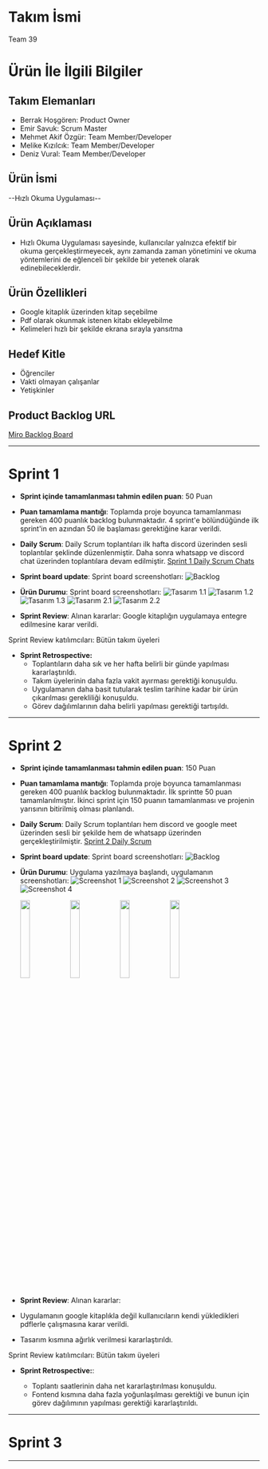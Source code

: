 # **Takım İsmi**

Team 39

# Ürün İle İlgili Bilgiler

## Takım Elemanları

- Berrak Hoşgören: Product Owner
- Emir Savuk: Scrum Master
- Mehmet Akif Özgür: Team Member/Developer
- Melike Kızılcık: Team Member/Developer
- Deniz Vural: Team Member/Developer

## Ürün İsmi

--Hızlı Okuma Uygulaması--

## Ürün Açıklaması

- Hızlı Okuma Uygulaması sayesinde, kullanıcılar yalnızca  efektif bir okuma gerçekleştirmeyecek, aynı zamanda zaman yönetimini ve okuma yöntemlerini de eğlenceli bir şekilde bir yetenek olarak edinebileceklerdir.

## Ürün Özellikleri

- Google kitaplık üzerinden kitap seçebilme
- Pdf olarak okunmak istenen kitabı ekleyebilme
- Kelimeleri hızlı bir şekilde ekrana sırayla yansıtma

## Hedef Kitle

- Öğrenciler
- Vakti olmayan çalışanlar
- Yetişkinler

## Product Backlog URL

[Miro Backlog Board](https://miro.com/app/board/uXjVO2G0QBg=/)

---

# Sprint 1


- **Sprint içinde tamamlanması tahmin edilen puan**: 50 Puan

- **Puan tamamlama mantığı**: Toplamda proje boyunca tamamlanması gereken 400 puanlık backlog bulunmaktadır. 4 sprint'e bölündüğünde ilk sprint'in en azından 50 ile başlaması gerektiğine karar verildi.

- **Daily Scrum**: Daily Scrum toplantıları ilk hafta  discord üzerinden sesli toplantılar şeklinde düzenlenmiştir. Daha sonra whatsapp ve discord chat üzerinden toplantılara devam edilmiştir. [Sprint 1 Daily Scrum Chats](https://github.com/EmirSavukV2/Team-39/blob/main/readme_assets/sprint_1/Bootcamp%20-%201.%20Hafta.docx?raw=true)

- **Sprint board update**: Sprint board screenshotları: 
![Backlog](https://github.com/EmirSavukV2/Team-39/blob/main/readme_assets/sprint_1/miro.png?raw=true) 


- **Ürün Durumu**: Sprint board screenshotları:
  ![Tasarım 1.1](https://github.com/EmirSavukV2/Team-39/blob/main/readme_assets/sprint_1/1.png?raw=true)
  ![Tasarım 1.2](https://github.com/EmirSavukV2/Team-39/blob/main/readme_assets/sprint_1/2.png?raw=true)
  ![Tasarım 1.3](https://github.com/EmirSavukV2/Team-39/blob/main/readme_assets/sprint_1/3.png?raw=true)
  ![Tasarım 2.1](https://github.com/EmirSavukV2/Team-39/blob/main/readme_assets/sprint_1/4.png?raw=true)
  ![Tasarım 2.2](https://github.com/EmirSavukV2/Team-39/blob/main/readme_assets/sprint_1/6.png?raw=true)
 
  
- **Sprint Review**: 
Alınan kararlar: Google kitaplığın uygulamaya entegre edilmesine karar verildi. 

Sprint Review katılımcıları: Bütün takım üyeleri

- **Sprint Retrospective:**
  - Toplantıların daha sık ve her hafta belirli bir günde yapılması kararlaştırıldı.
  - Takım üyelerinin daha fazla vakit ayırması gerektiği konuşuldu.
  - Uygulamanın daha basit tutularak teslim tarihine kadar bir ürün çıkarılması gerekliliği konuşuldu.
  - Görev dağılımlarının daha belirli yapılması gerektiği tartışıldı. 


---

# Sprint 2

- **Sprint içinde tamamlanması tahmin edilen puan**: 150 Puan

- **Puan tamamlama mantığı**: Toplamda proje boyunca tamamlanması gereken 400 puanlık backlog bulunmaktadır. İlk sprintte 50 puan tamamlanılmıştır. İkinci sprint için 150 puanın tamamlanması ve projenin yarısının bitirilmiş olması planlandı. 

- **Daily Scrum**: Daily Scrum toplantıları hem discord ve google meet üzerinden sesli bir şekilde hem de whatsapp üzerinden gerçekleştirilmiştir. [Sprint 2 Daily Scrum](https://github.com/EmirSavukV2/Team-39/blob/main/readme_assets/sprint_2/toplantiozeti.png?raw=true)

- **Sprint board update**: Sprint board screenshotları: 
![Backlog](https://github.com/EmirSavukV2/Team-39/blob/main/readme_assets/sprint_2/miro2.png?raw=true) 


- **Ürün Durumu**: Uygulama yazılmaya başlandı, uygulamanın screenshotları:
  ![Screenshot 1](https://github.com/EmirSavukV2/Team-39/blob/main/readme_assets/sprint_2/Feature%20Tests.jpg?raw=true)
  ![Screenshot 2](https://github.com/EmirSavukV2/Team-39/blob/main/readme_assets/sprint_2/Pick%20Files.jpg?raw=true)
  ![Screenshot 3](https://github.com/EmirSavukV2/Team-39/blob/main/readme_assets/sprint_2/ReadScreen.jpg?raw=true)
  ![Screenshot 4](https://github.com/EmirSavukV2/Team-39/blob/main/readme_assets/sprint_2/ReadScreenPaused.jpg?raw=true)
  <div style="width:100%">
    <img src="https://github.com/EmirSavukV2/Team-39/blob/main/readme_assets/sprint_2/Feature%20Tests.jpg" width="20%">
    <img src="https://github.com/EmirSavukV2/Team-39/blob/main/readme_assets/sprint_2/Feature%20Tests.jpg" width="20%">
    <img src="https://github.com/EmirSavukV2/Team-39/blob/main/readme_assets/sprint_2/Feature%20Tests.jpg" width="20%">
    <img src="https://github.com/EmirSavukV2/Team-39/blob/main/readme_assets/sprint_2/Feature%20Tests.jpg" width="20%">
  </div>

  
- **Sprint Review**: 
Alınan kararlar: 
- Uygulamanın google kitaplıkla değil kullanıcıların kendi yükledikleri pdflerle çalışmasına karar verildi.
- Tasarım kısmına ağırlık verilmesi kararlaştırıldı. 


Sprint Review katılımcıları: Bütün takım üyeleri

- **Sprint Retrospective:**:
  
  - Toplantı saatlerinin daha net kararlaştırılması konuşuldu.
  - Fontend kısmına daha fazla yoğunlaşılması gerektiği ve bunun için görev dağılımının yapılması gerektiği kararlaştırıldı. 

---

# Sprint 3

---
